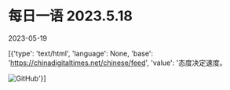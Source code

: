 # 每日一语 2023.5.18

2023-05-19

[{'type': 'text/html', 'language': None, 'base': 'https://chinadigitaltimes.net/chinese/feed', 'value': '态度决定速度。

![GitHub](https://chinadigitaltimes.net/chinese/files/2023/05/518.jpg)'}]